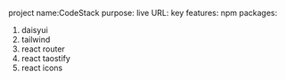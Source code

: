project name:CodeStack
purpose:
live URL:
key features:
npm packages:
1. daisyui
2. tailwind
3. react router
4. react taostify
5. react icons

